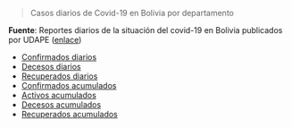 > Casos diarios de Covid-19 en Bolivia por departamento 

**Fuente**: Reportes diarios de la situación del covid-19 en Bolivia publicados por UDAPE ([enlace](https://www.udape.gob.bo/index.php?option=com_wrapper&view=wrapper&Itemid=104))

- [Confirmados diarios](https://github.com/sociedatos/covid19-bo-casos_por_departamento/blob/master/confirmados_diarios.csv)
- [Decesos diarios](https://github.com/sociedatos/covid19-bo-casos_por_departamento/blob/master/decesos_diarios.csv)
- [Recuperados diarios](https://github.com/sociedatos/covid19-bo-casos_por_departamento/blob/master/recuperados_diarios.csv)
- [Confirmados acumulados](https://github.com/sociedatos/covid19-bo-casos_por_departamento/blob/master/confirmados_acumulados.csv)
- [Activos acumulados](https://github.com/sociedatos/covid19-bo-casos_por_departamento/blob/master/activos_acumulados.csv)
- [Decesos acumulados](https://github.com/sociedatos/covid19-bo-casos_por_departamento/blob/master/decesos_acumulados.csv)
- [Recuperados acumulados](https://github.com/sociedatos/covid19-bo-casos_por_departamento/blob/master/recuperados_acumulados.csv)
